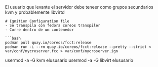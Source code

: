 El usuario que levante el servidor debe teneer como grupos secundarios kvm y probablemente libvirtd
```
# Ignition Configuration file
- Se transpila con fedora coreos transpiler
- Corre dentro de un contenedor

```bash
podman pull quay.io/coreos/fcct:release
podman run -i --rm quay.io/coreos/fcct:release --pretty --strict < var/conf/mycroserver.fcc > var/conf/mycroserver.ign
```
usermod -a -G kvm elususario
usermod -a -G libvirt elususario
```
